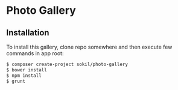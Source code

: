 # Photo Gallery

## Installation

To install this gallery, clone repo somewhere and then execute few commands in app root:
```sh
$ composer create-project sokil/photo-gallery
$ bower install
$ npm install
$ grunt
```
